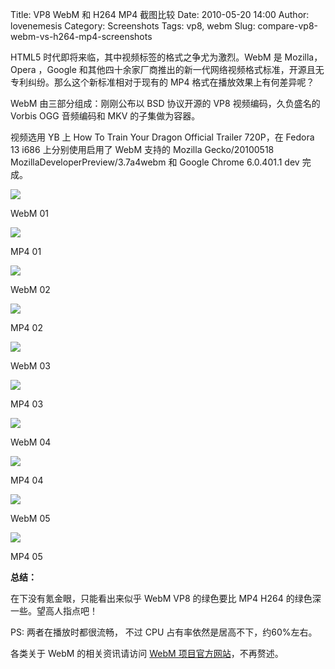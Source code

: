 Title: VP8 WebM 和 H264 MP4 截图比较
Date: 2010-05-20 14:00
Author: lovenemesis
Category: Screenshots
Tags: vp8, webm
Slug: compare-vp8-webm-vs-h264-mp4-screenshots

HTML5 时代即将来临，其中视频标签的格式之争尤为激烈。WebM 是
Mozilla，Opera ，Google
和其他四十余家厂商推出的新一代网络视频格式标准，开源且无专利纠纷。那么这个新标准相对于现有的
MP4 格式在播放效果上有何差异呢？

WebM 由三部分组成：刚刚公布以 BSD 协议开源的 VP8 视频编码，久负盛名的
Vorbis OGG 音频编码和 MKV 的子集做为容器。

视频选用 YB 上 How To Train Your Dragon Official Trailer 720P，在 Fedora
13 i686 上分别使用启用了 WebM 支持的 Mozilla Gecko/20100518
MozillaDeveloperPreview/3.7a4webm 和 Google Chrome 6.0.401.1 dev 完成。

[![](http://i.linuxtoy.org/images/2010/05/webm_01.png)](http://i.linuxtoy.org/images/2010/05/webm_01.png)

WebM 01

[![](http://i.linuxtoy.org/images/2010/05/mp4_01.png)](http://i.linuxtoy.org/images/2010/05/mp4_01.png)

MP4 01

[![](http://i.linuxtoy.org/images/2010/05/webm_02.png)](http://i.linuxtoy.org/images/2010/05/webm_02.png)

WebM 02

[![](http://i.linuxtoy.org/images/2010/05/mp4_02.png)](http://i.linuxtoy.org/images/2010/05/mp4_02.png)

MP4 02

[![](http://i.linuxtoy.org/images/2010/05/webm_03.png)](http://i.linuxtoy.org/images/2010/05/webm_03.png)

WebM 03

[![](http://i.linuxtoy.org/images/2010/05/mp4_03.png)](http://i.linuxtoy.org/images/2010/05/mp4_03.png)

MP4 03

[![](http://i.linuxtoy.org/images/2010/05/webm_04.png)](http://i.linuxtoy.org/images/2010/05/webm_04.png)

WebM 04

[![](http://i.linuxtoy.org/images/2010/05/mp4_04.png)](http://i.linuxtoy.org/images/2010/05/mp4_04.png)

MP4 04

[![](http://i.linuxtoy.org/images/2010/05/webm_05.png)](http://i.linuxtoy.org/images/2010/05/webm_05.png)

WebM 05

[![](http://i.linuxtoy.org/images/2010/05/mp4_05.png)](http://i.linuxtoy.org/images/2010/05/mp4_05.png)

MP4 05

**总结：**

在下没有氪金眼，只能看出来似乎 WebM VP8 的绿色要比 MP4 H264
的绿色深一些。望高人指点吧！

PS: 两者在播放时都很流畅， 不过 CPU 占有率依然是居高不下，约60%左右。

各类关于 WebM 的相关资讯请访问 [WebM
项目官方网站](http://www.webmproject.org/)，不再赘述。
